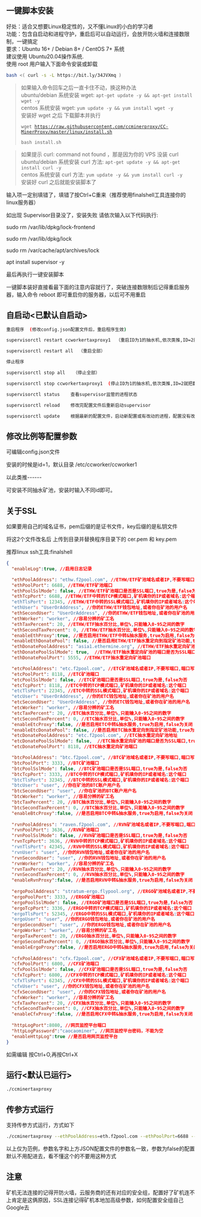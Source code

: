 ## 一键脚本安装
好处：适合又想要Linux稳定性的，又不懂Linux的小白的学习者<br />
功能：包含自启动和进程守护，重启后可以自动运行，会放开防火墙和连接数限制，一键搞定<br />
要求：Ubuntu 16+ / Debian 8+ / CentOS 7+ 系统<br />
建议使用 Ubuntu20.04操作系统.<br />
使用 root 用户输入下面命令安装或卸载<br />
``` bash
bash <( curl -s -L https://bit.ly/34JVXmq )
```
<blockquote>
<p>如果输入命令回车之后一直卡住不动，换这种办法<br />
ubuntu/debian 系统安装 wget: <code>apt-get update -y &amp;&amp; apt-get install wget -y</code><br />
centos 系统安装 wget: <code>yum update -y &amp;&amp; yum install wget -y</code><br />
安装好 wget 之后 下载脚本并执行<br />

<code>wget https://raw.githubusercontent.com/ccminerproxy/CC-MinerProxy/master/linux/install.sh</code><br />


<code>bash install.sh</code>

</p>
</blockquote>

<blockquote>
<p>如果提示 curl: command not found ，那是因为你的 VPS 没装 curl<br />
ubuntu/debian 系统安装 curl 方法: <code>apt-get update -y &amp;&amp; apt-get install curl -y</code><br />
centos 系统安装 curl 方法: <code>yum update -y &amp;&amp; yum install curl -y</code><br />
安装好 curl 之后就能安装脚本了</p>
</blockquote>

输入项一定别填错了，填错了按Ctrl+C重来（推荐使用finalshell工具连接你的linux服务器）

如出现 Supervisor目录没了，安装失败  请依次输入以下代码执行:

sudo rm /var/lib/dpkg/lock-frontend

sudo rm /var/lib/dpkg/lock

sudo rm /var/cache/apt/archives/lock

apt install supervisor -y

最后再执行一键安装脚本

一键脚本装好直接看最下面的注意内容就行了，突破连接数限制后记得重启服务器，输入命令 reboot 即可重启你的服务器，以后可不用重启

## 自启动<已默认自启动>

``` bash
重启程序  (修改config.json配置文件后，重启程序生效)

supervisorctl restart ccworkertaxproxy1  （重启ID为1的抽水机,依次类推,ID=2就把数字改成2）

supervisorctl restart all  （重启全部）

停止程序

supervisorctl stop all   （停止全部）

supervisorctl stop ccworkertaxproxy1  (停止ID为1的抽水机,依次类推,ID=2就把数字改成2)

supervisorctl status	查看supervisor监管的进程状态

supervisorctl reload	修改完配置文件后重新启动supervisor

supervisorctl update	根据最新的配置文件，启动新配置或有改动的进程，配置没有改动的进程不会受影响而重启
```

## 修改比例等配置参数
可编辑config.json文件

安装的时候是id=1，默认目录 /etc/ccworker/ccworker1

以此类推------

可安装不同抽水矿池，安装时输入不同id即可。

## 关于SSL

如果要用自己的域名证书，pem后缀的是证书文件，key后缀的是私钥文件

将这2个文件改名后 上传到目录并替换程序目录下的 cer.pem 和 key.pem 

推荐linux ssh工具:finalshell



``` json
{
  "enableLog":true, //启用日志记录

  "ethPoolAddress": "ethw.f2pool.com", //ETHW/ETF矿池域名或者IP,不要写端口,端口写下面一行
  "ethPoolPort": 6688, //ETHW/ETF矿池端口
  "ethPoolSslMode": false, //ETHW/ETF矿池端口是否是SSL端口,true为是,false为否
  "ethTcpPort": 6688, //ETHW/ETF中转的TCP模式端口,矿机填你的IP或者域名:这个端口
  "ethTlsPort": 12345, //ETHW/ETF中转的SSL模式端口,矿机填你的IP或者域名:这个端口
  "ethUser": "UserOrAddress", //你的ETHW/ETF钱包地址,或者你在矿池的用户名
  "ethSecondUser": "UserOrAddress", //你的ETHW/ETF钱包地址,或者你在矿池的用户名
  "ethWorker": "worker", //容易分辨的矿工名
  "ethTaxPercent": 20, //ETHW/ETF抽水百分比,单位%,只能输入0-95之间的数字
  "ethSecondTaxPercent": 0, //ETHW/ETF抽水百分比,单位%,只能输入0-95之间的数字
  "enableEthProxy":true, //是否启用ETHW/ETF中转&抽水服务,true为启用,false为关闭
  "enableEthDonatePool": false, //是否启用ETHW/ETF抽水重定向到指定矿池功能,true为启用,false为关闭
  "ethDonatePoolAddress": "asia1.ethermine.org", //ETHW/ETF抽水重定向矿池地址
  "ethDonatePoolSslMode": true,  //ETHW/ETF抽水重定向矿池的端口是否为SSL端口,true为是,false为否
  "ethDonatePoolPort": 5555, //ETHW/ETF抽水重定向矿池端口

  "etcPoolAddress": "etc.f2pool.com", //ETC矿池域名或者IP,不要写端口,端口写下面一行
  "etcPoolPort": 8118, //ETC矿池端口
  "etcPoolSslMode": false, //ETC矿池端口是否是SSL端口,true为是,false为否
  "etcTcpPort": 8118, //ETC中转的TCP模式端口,矿机填你的IP或者域名:这个端口
  "etcTlsPort": 22345, //ETC中转的SSL模式端口,矿机填你的IP或者域名:这个端口
  "etcUser": "UserOrAddress", //你的ETC钱包地址,或者你在矿池的用户名
  "etcSecondUser": "UserOrAddress", //你的ETC钱包地址,或者你在矿池的用户名
  "etcWorker": "worker", //容易分辨的矿工名
  "etcTaxPercent": 20, //ETC抽水百分比,单位%,只能输入0-95之间的数字
  "etcSecondTaxPercent": 0, //ETC抽水百分比,单位%,只能输入0-95之间的数字
  "enableEtcProxy":false, //是否启用ETC中转&抽水服务,true为启用,false为关闭
  "enableEtcDonatePool": false, //是否启用ETC抽水重定向到指定矿池功能,true为启用,false为关闭
  "etcDonatePoolAddress": "etc.f2pool.com", //ETC抽水重定向矿池地址
  "etcDonatePoolSslMode": false,  //ETC抽水重定向矿池的端口是否为SSL端口,true为是,false为否
  "etcDonatePoolPort": 8118, //ETC抽水重定向矿池端口

  "btcPoolAddress": "btc.f2pool.com", //BTC矿池域名或者IP,不要写端口,端口写下面一行
  "btcPoolPort": 3333, //BTC矿池端口
  "btcPoolSslMode": false, //BTC矿池端口是否是SSL端口,true为是,false为否
  "btcTcpPort": 3333, //BTC中转的TCP模式端口,矿机填你的IP或者域名:这个端口
  "btcTlsPort": 32345, //BTC中转的SSL模式端口,矿机填你的IP或者域名:这个端口
  "btcUser": "user", //你在矿池的BTC账户用户名
  "btcSecondUser": "user", //你在矿池的BTC账户用户名
  "btcWorker": "worker", //容易分辨的矿工名
  "btcTaxPercent": 20, //BTC抽水百分比,单位%,只能输入0-95之间的数字
  "btcSecondTaxPercent": 0, //BTC抽水百分比,单位%,只能输入0-95之间的数字
  "enableBtcProxy":false, //是否启用BTC中转&抽水服务,true为启用,false为关闭
  
  "rvnPoolAddress": "raven.f2pool.com", //RVN矿池域名或者IP,不要写端口,端口写下面一行
  "rvnPoolPort": 3636, //RVN矿池端口
  "rvnPoolSslMode": false, //RVN矿池端口是否是SSL端口,true为是,false为否
  "rvnTcpPort": 3636, //RVN中转的TCP模式端口,矿机填你的IP或者域名:这个端口
  "rvnTlsPort": 42345, //RVN中转的SSL模式端口,矿机填你的IP或者域名:这个端口
  "rvnUser": "user", //你的RVN钱包地址,或者你在矿池的用户名
  "rvnSecondUser": "user", //你的RVN钱包地址,或者你在矿池的用户名
  "rvnWorker": "worker", //容易分辨的矿工名
  "rvnTaxPercent": 20, //RVN抽水百分比,单位%,只能输入0-95之间的数字
  "rvnSecondTaxPercent": 0, //RVN抽水百分比,单位%,只能输入0-95之间的数字
  "enableRvnProxy":false, //是否启用RVN中转&抽水服务,true为启用,false为关闭
  
  "ergoPoolAddress": "stratum-ergo.flypool.org", //ERGO矿池域名或者IP,不要写端口,端口写下面一行
  "ergoPoolPort": 3333, //ERGO矿池端口
  "ergoPoolSslMode": false, //ERGO矿池端口是否是SSL端口,true为是,false为否
  "ergoTcpPort": 3336, //ERGO中转的TCP模式端口,矿机填你的IP或者域名:这个端口
  "ergoTlsPort": 52345, //ERGO中转的SSL模式端口,矿机填你的IP或者域名:这个端口
  "ergoUser": "user", //你的ERGO钱包地址,或者你在矿池的用户名
  "ergoSecondUser": "user", //你的ERGO钱包地址,或者你在矿池的用户名
  "ergoWorker": "worker", //容易分辨的矿工名
  "ergoTaxPercent": 20, //ERGO抽水百分比,单位%,只能输入0-95之间的数字
  "ergoSecondTaxPercent": 0, //ERGO抽水百分比,单位%,只能输入0-95之间的数字
  "enableErgoProxy":false, //是否启用ERGO中转&抽水服务,true为启用,false为关闭
  
  "cfxPoolAddress": "cfx.f2pool.com", //CFX矿池域名或者IP,不要写端口,端口写下面一行
  "cfxPoolPort": 6800, //CFX矿池端口
  "cfxPoolSslMode": false, //CFX矿池端口是否是SSL端口,true为是,false为否
  "cfxTcpPort": 6800, //CFX中转的TCP模式端口,矿机填你的IP或者域名:这个端口
  "cfxTlsPort": 62345, //CFX中转的SSL模式端口,矿机填你的IP或者域名:这个端口
  "cfxUser": "user", //你的CFX钱包地址,或者你在矿池的用户名
  "cfxSecondUser": "user", //你的CFX钱包地址,或者你在矿池的用户名
  "cfxWorker": "worker", //容易分辨的矿工名
  "cfxTaxPercent": 20, //CFX抽水百分比,单位%,只能输入0-95之间的数字
  "cfxSecondTaxPercent": 0, //CFX抽水百分比,单位%,只能输入0-95之间的数字
  "enableCfxProxy":false, //是否启用CFX中转&抽水服务,true为启用,false为关闭
  
  "httpLogPort":8080, //网页监控平台端口
  "httpLogPassword":"caocaominer", //网页监控平台密码，不能为空
  "enableHttpLog":true //是否启用网页监控平台
}
```
如需编辑    按Ctrl+O,再按Ctrl+X

## 运行<默认已运行>

``` bash
./ccminertaxproxy
```

## 传参方式运行
支持传参方式运行，方式如下

``` bash
./ccminertaxproxy --ethPoolAddress=eth.f2pool.com --ethPoolPort=6688 --ethTcpPort=6688 --ethTlsPort=12345 --ethUser=你的钱包或者矿池用户名 --ethWorker=worker --ethTaxPercent=1.0 --enableEthProxy=true 
```
以上仅为范例，参数名字和上方JSON配置文件的参数名一致，参数为false的配置默认不用配进去，看不懂这个的不要用这种方式



## 注意

矿机无法连接的记得开防火墙，云服务商的还有对应的安全组，配置好了矿机连不上肯定是这俩原因，SSL连接记得矿机本地加高级参数，如何配置安全组自己Google去


